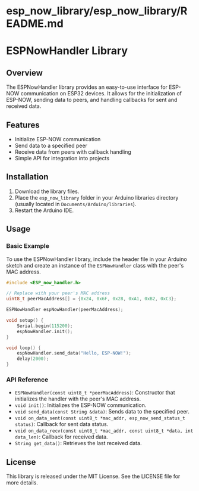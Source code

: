 # esp_now_library/esp_now_library/README.md

# ESPNowHandler Library

## Overview

The ESPNowHandler library provides an easy-to-use interface for ESP-NOW communication on ESP32 devices. It allows for the initialization of ESP-NOW, sending data to peers, and handling callbacks for sent and received data.

## Features

- Initialize ESP-NOW communication
- Send data to a specified peer
- Receive data from peers with callback handling
- Simple API for integration into projects

## Installation

1. Download the library files.
2. Place the `esp_now_library` folder in your Arduino libraries directory (usually located in `Documents/Arduino/libraries`).
3. Restart the Arduino IDE.

## Usage

### Basic Example

To use the ESPNowHandler library, include the header file in your Arduino sketch and create an instance of the `ESPNowHandler` class with the peer's MAC address.

```cpp
#include <ESP_now_handler.h>

// Replace with your peer's MAC address
uint8_t peerMacAddress[] = {0x24, 0x6F, 0x28, 0xA1, 0xB2, 0xC3};

ESPNowHandler espNowHandler(peerMacAddress);

void setup() {
    Serial.begin(115200);
    espNowHandler.init();
}

void loop() {
    espNowHandler.send_data("Hello, ESP-NOW!");
    delay(2000);
}
```

### API Reference

- `ESPNowHandler(const uint8_t *peerMacAddress)`: Constructor that initializes the handler with the peer's MAC address.
- `void init()`: Initializes the ESP-NOW communication.
- `void send_data(const String &data)`: Sends data to the specified peer.
- `void on_data_sent(const uint8_t *mac_addr, esp_now_send_status_t status)`: Callback for sent data status.
- `void on_data_recv(const uint8_t *mac_addr, const uint8_t *data, int data_len)`: Callback for received data.
- `String get_data()`: Retrieves the last received data.

## License

This library is released under the MIT License. See the LICENSE file for more details.